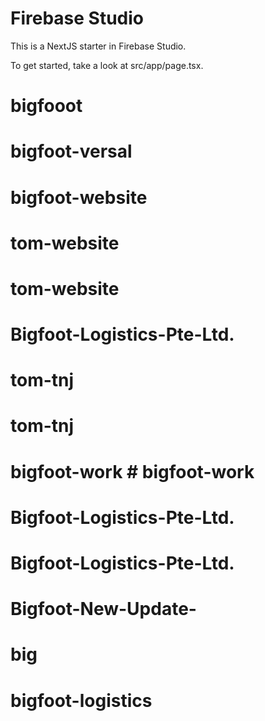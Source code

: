 # Firebase Studio

This is a NextJS starter in Firebase Studio.

To get started, take a look at src/app/page.tsx.
# bigfooot
# bigfoot-versal
# bigfoot-website
# tom-website
# tom-website
# Bigfoot-Logistics-Pte-Ltd.
# tom-tnj
# tom-tnj
# bigfoot-work # bigfoot-work
# Bigfoot-Logistics-Pte-Ltd.
#
# Bigfoot-Logistics-Pte-Ltd.
# Bigfoot-New-Update-
# big
# bigfoot-logistics

